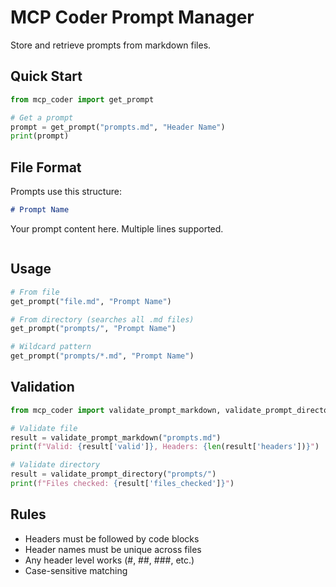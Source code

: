 # MCP Coder Prompt Manager

Store and retrieve prompts from markdown files.

## Quick Start

```python
from mcp_coder import get_prompt

# Get a prompt
prompt = get_prompt("prompts.md", "Header Name")
print(prompt)
```

## File Format

Prompts use this structure:

```markdown
# Prompt Name
```
Your prompt content here.
Multiple lines supported.
```
```

## Usage

```python
# From file
get_prompt("file.md", "Prompt Name")

# From directory (searches all .md files)
get_prompt("prompts/", "Prompt Name")

# Wildcard pattern
get_prompt("prompts/*.md", "Prompt Name")
```

## Validation

```python
from mcp_coder import validate_prompt_markdown, validate_prompt_directory

# Validate file
result = validate_prompt_markdown("prompts.md")
print(f"Valid: {result['valid']}, Headers: {len(result['headers'])}")

# Validate directory
result = validate_prompt_directory("prompts/")
print(f"Files checked: {result['files_checked']}")
```

## Rules

- Headers must be followed by code blocks
- Header names must be unique across files
- Any header level works (#, ##, ###, etc.)
- Case-sensitive matching
